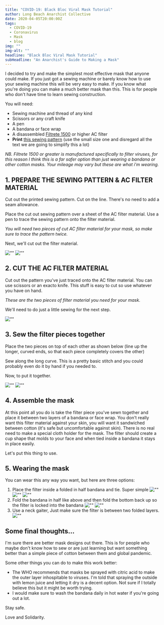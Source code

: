 ```yaml
---
title: "COVID-19: Black Bloc Viral Mask Tutorial"
author: Long Beach Anarchist Collective
date: 2020-04-05T20:00:00Z
tags:
  - COVID-19
  - Coronavirus
  - Mask
  - blog
img: ""
img-alt: ""
headline: "Black Bloc Viral Mask Tutorial"
subHeadline: "An Anarchist's Guide to Making a Mask"
---
```


I decided to try and make the simplest most effective mask that anyone could make. If you just got a sewing machine or barely know how to use your sewing machine this will be very easy to make. If you know what you're doing you can make a much better mask than this. This is for people who don't have time to learn sewing construction.

You will need:

- Sewing machine and thread of any kind
- Scissors or any craft knife
- A pen
- A bandana or face wrap
- A disassembled​ [Filtrete 1500](https://low.es/2XnFe2T) or higher AC filter
- **Print** [this sewing pattern](https://freesewing.org/fu-facemask-freesewing.org.a4.pdf)​ (use the small size one and disregard all the text we are going to simplify this a lot)

_NB. Filtrete 1500 or greater is manufactured specifically to filter viruses, for this reason I think this is a far safer option than just wearing a bandana or other cotton masks. Your mileage may vary but these are what i'm wearing._

## 1. PREPARE THE SEWING PATTERN & AC FILTER MATERIAL

Cut out the printed sewing pattern. Cut on the line. There's no need to add a seam allowance.

Place the cut out sewing pattern over a sheet of the AC filter material. Use a pen to trace the sewing pattern onto the filter material.

_You will need two pieces of cut AC filter material for your mask, so make sure to trace the pattern twice._

Next, we'll cut out the filter material.

![""](image-1.png)
![""](image-2.png)

## 2. CUT THE AC FILTER MATERIAL

Cut out the pattern you've just traced onto the AC filter material. You can use scissors or an exacto knife. This stuff is easy to cut so use whatever you have on hand.

_These are the two pieces of filter material you need for your mask._

We'll need to do just a little sewing for the next step.

![""](image-3.png)

## 3. Sew the filter pieces together

Place the two pieces on top of each other as shown below (line up the longer, curved ends, so that each piece completely covers the other)

Sew along the long curve. This is a pretty basic stitch and you could probably even do it by hand if you needed to.

Now, to put it together.

![""](image-4.png)
![""](image-5.png)

## 4. Assemble the mask

At this point all you do is take the filter piece you've sewn together and place it between two layers of a bandana or face wrap. You don't really want this filter material against your skin, you will want it sandwiched between cotton (it's safe but uncomfortable against skin). There is no real need to make a special cloth holder for the mask. The filter should create a cup shape that molds to your face and when tied inside a bandana it stays in place easily.

Let's put this thing to use.

## 5. Wearing the mask

You can wear this any way you want, but here are three options:

1. Place the filter inside a folded in half bandana and tie. Super simple
   ![""](image-6.png)
   ![""](image-7.png)
   ![""](image-8.png)
2. Fold the bandana in half like above and then fold the bottom back up so the filter is locked into the bandana
   ![""](image-9.png)
   ![""](image-10.png)
3. Use a neck gaiter, Just make sure the filter is between two folded layers.
   ![""](image-11.png)

## Some final thoughts...

I'm sure there are better mask designs out there. This is for people who maybe don't know how to sew or are just learning but want something better than a simple piece of cotton between them and global pandemic.

Some other things you can do to make this work better:

- The WHO recommends that masks be sprayed with citric acid to make the outer layer inhospitable to viruses. I'm told that spraying the outside with lemon juice and letting it dry is a decent option. Not sure if I totally believe this but it might be worth trying.
- I would make sure to wash the bandana daily in hot water if you're going out a lot.

Stay safe.

Love and Solidarity.
